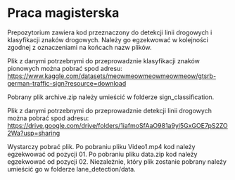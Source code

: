 # Praca magisterska

Prepozytorium zawiera kod przeznaczony do detekcji linii drogowych i klasyfikacji znaków drogowych.
Należy go egzekwować w kolejności zgodnej z oznaczeniami na końcach nazw plików.

Plik z danymi potrzebnymi do przeprowadznie klasyfikacji znaków pionowych można pobrać spod adresu: 
https://www.kaggle.com/datasets/meowmeowmeowmeowmeow/gtsrb-german-traffic-sign?resource=download

Pobrany plik archive.zip należy umieścić w folderze sign_classification.

Plik z danymi potrzebnymi do przeprowadznie detekcji linii drogowych można pobrać spod adresu:
https://drive.google.com/drive/folders/1iafmoSfAaO981a9yl5GxGOE7pS2ZO2Wa?usp=sharing

Wystarczy pobrać plik.
Po pobraniu pliku Video1.mp4 kod należy egzekwować od pozycji 01.
Po pobraniu pliku data.zip kod należy egzekwować od pozycji 02.
Niezależnie, który plik zostanie pobrany należy umieścić go w folderze lane_detection/data.
